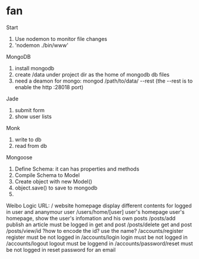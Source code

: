 # fan
Start
1. Use nodemon to monitor file changes
2. 'nodemon ./bin/www'

MongoDB
1. install mongodb
2. create /data under project dir as the home of mongodb db files
3. need a deamon for mongo: mongod /path/to/data/ --rest (the --rest is to enable the http :28018 port)

Jade
1. submit form
2. show user lists

Monk
1. write to db
2. read from db

Mongoose
1. Define Schema: it can has properties and methods
2. Compile Schema to Model
3. Create object with new Model()
4. object.save() to save to mongodb
5. 

Weibo Logic
URL:
/ website homepage
  display different contents for logged in user and ananymour user
/users/home/[user] user's homepage
  user's homepage, show the user's infomation and his own posts
/posts/add publish an article
  must be logged in
  get and post
/posts/delete
  get and post
/posts/view/id
  ?how to encode the id? use the name?
/accounts/register register
  must be not logged in
/accounts/login login
  must be not logged in
/accounts/logout logout
  must be loggend in
/accounts/password/reset
  must be not logged in
  reset password for an email

6/7/15
Use middleware and next() to check whether user is logged in

Use req.flash('success', 'ok'); to output notification

6/8/15
Add blogs logic
Change email



